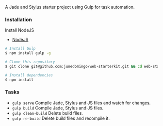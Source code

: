 A Jade and Stylus starter project using Gulp for task automation.

### Installation

Install NodeJS

- [NodeJS](http://nodejs.org/)

```sh
# Install Gulp
$ npm install gulp -g

# Clone this repository
$ git clone git@github.com:junedomingo/web-starterkit.git && cd web-starterkit

# Install dependencies
$ npm install
```

### Tasks

- `gulp serve` Compile Jade, Stylus and JS files and watch for changes.
- `gulp build` Compile Jade, Stylus and JS files.
- `gulp clean-build` Delete build files.
- `gulp re-build` Delete build files and recompile it.
